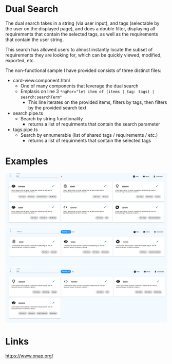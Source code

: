 # Dual Search
The dual search takes in a string (via user input), and tags (selectable by the user on the displayed page), and does a double filter, displaying all requirements that contain the selected tags, as well as the requirements that contain the user string. 

This search has allowed users to almost instantly locate the subset of requirements they are looking for, which can be quickly viewed, modified, exported, etc.

The non-functional sample I have provided consists of three distinct files:
* card-view.component.html
    * One of many components that leverage the dual search 
    *  Emplasis on line 3 
        `*ngFor="let item of (items | tag: tags) | search:searchTerm"`
        * This line iterates on the provided items, filters by tags, then filters by the provided search text 
* search.pipe.ts
    * Search by string functionality 
         * returns a list of requirments that contain the search parameter
* tags.pipe.ts
    * Search by ennumerable (list of shared tags / requirements / etc.) 
        *   returns a list of requirments that contain the selected tags 

# Examples
![Text Search](images/Text_Search.PNG)
![Tag Search](images/Tag_Search.PNG)
![Text and Tag Search](images/Text_and_Tag_Search.PNG)


# Links
https://www.onap.org/